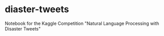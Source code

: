 # diaster-tweets
Notebook for the Kaggle Competition "Natural Language Processing with Disaster Tweets"
